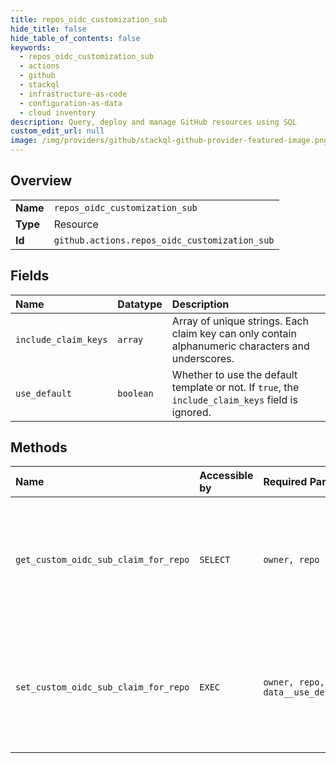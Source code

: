```yaml
---
title: repos_oidc_customization_sub
hide_title: false
hide_table_of_contents: false
keywords:
  - repos_oidc_customization_sub
  - actions
  - github    
  - stackql
  - infrastructure-as-code
  - configuration-as-data
  - cloud inventory
description: Query, deploy and manage GitHub resources using SQL
custom_edit_url: null
image: /img/providers/github/stackql-github-provider-featured-image.png
---
```

  
    

## Overview
<table><tbody>
<tr><td><b>Name</b></td><td><code>repos_oidc_customization_sub</code></td></tr>
<tr><td><b>Type</b></td><td>Resource</td></tr>
<tr><td><b>Id</b></td><td><code>github.actions.repos_oidc_customization_sub</code></td></tr>
</tbody></table>

## Fields
| Name | Datatype | Description |
|:-----|:---------|:------------|
| `include_claim_keys` | `array` | Array of unique strings. Each claim key can only contain alphanumeric characters and underscores. |
| `use_default` | `boolean` | Whether to use the default template or not. If `true`, the `include_claim_keys` field is ignored. |
## Methods
| Name | Accessible by | Required Params | Description |
|:-----|:--------------|:----------------|:------------|
| `get_custom_oidc_sub_claim_for_repo` | `SELECT` | `owner, repo` | Gets the customization template for an OpenID Connect (OIDC) subject claim.<br />You must authenticate using an access token with the `repo` scope to use this<br />endpoint. GitHub Apps must have the `organization_administration:read` permission to use this endpoint. |
| `set_custom_oidc_sub_claim_for_repo` | `EXEC` | `owner, repo, data__use_default` | Sets the customization template and `opt-in` or `opt-out` flag for an OpenID Connect (OIDC) subject claim for a repository.<br />You must authenticate using an access token with the `repo` scope to use this<br />endpoint. GitHub Apps must have the `actions:write` permission to use this endpoint. |

